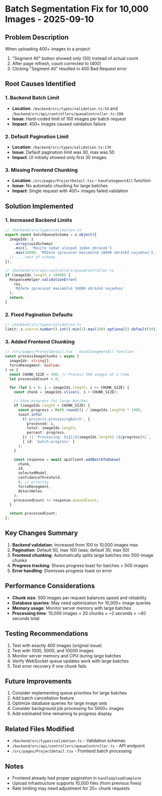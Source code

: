 # Batch Segmentation Fix for 10,000 Images - 2025-09-10

## Problem Description

When uploading 400+ images to a project:

1. "Segment All" button showed only (30) instead of actual count
2. After page refresh, count corrected to (400)
3. Clicking "Segment All" resulted in 400 Bad Request error

## Root Causes Identified

### 1. Backend Batch Limit

- **Location**: `/backend/src/types/validation.ts:54` and `/backend/src/api/controllers/queueController.ts:208`
- **Issue**: Hard-coded limit of 100 images per batch request
- **Impact**: 400+ images caused validation failure

### 2. Default Pagination Limit

- **Location**: `/backend/src/types/validation.ts:176`
- **Issue**: Default pagination limit was 30, max was 50
- **Impact**: UI initially showed only first 30 images

### 3. Missing Frontend Chunking

- **Location**: `/src/pages/ProjectDetail.tsx` - `handleSegmentAll` function
- **Issue**: No automatic chunking for large batches
- **Impact**: Single request with 400+ images failed validation

## Solution Implemented

### 1. Increased Backend Limits

```typescript
// /backend/src/types/validation.ts
export const batchQueueSchema = z.object({
  imageIds: z
    .array(uuidSchema)
    .min(1, 'Musíte zadat alespoň jeden obrázek')
    .max(10000, 'Můžete zpracovat maximálně 10000 obrázků najednou'),
  // ... rest of schema
});

// /backend/src/api/controllers/queueController.ts
if (imageIds.length > 10000) {
  ResponseHelper.validationError(
    res,
    'Můžete zpracovat maximálně 10000 obrázků najednou'
  );
  return;
}
```

### 2. Fixed Pagination Defaults

```typescript
// /backend/src/types/validation.ts
limit: z.coerce.number().int().min(1).max(100).optional().default(50),
```

### 3. Added Frontend Chunking

```typescript
// /src/pages/ProjectDetail.tsx - handleSegmentAll function
const processImageChunks = async (
  imageIds: string[],
  forceResegment: boolean
) => {
  const CHUNK_SIZE = 500; // Process 500 images at a time
  let processedCount = 0;

  for (let i = 0; i < imageIds.length; i += CHUNK_SIZE) {
    const chunk = imageIds.slice(i, i + CHUNK_SIZE);

    // Show progress for large batches
    if (imageIds.length > CHUNK_SIZE) {
      const progress = Math.round((i / imageIds.length) * 100);
      toast.info(
        t('projects.processingBatch', {
          processed: i,
          total: imageIds.length,
          percent: progress,
        }) || `Processing: ${i}/${imageIds.length} (${progress}%)`,
        { id: 'batch-progress' }
      );
    }

    const response = await apiClient.addBatchToQueue(
      chunk,
      id,
      selectedModel,
      confidenceThreshold,
      0, // priority
      forceResegment,
      detectHoles
    );
    processedCount += response.queuedCount;
  }

  return processedCount;
};
```

## Key Changes Summary

1. **Backend validation**: Increased from 100 to 10,000 images max
2. **Pagination**: Default 50, max 100 (was: default 30, max 50)
3. **Frontend chunking**: Automatically splits large batches into 500-image chunks
4. **Progress tracking**: Shows progress toast for batches > 500 images
5. **Error handling**: Dismisses progress toast on error

## Performance Considerations

- **Chunk size**: 500 images per request balances speed and reliability
- **Database queries**: May need optimization for 10,000+ image queries
- **Memory usage**: Monitor server memory with large batches
- **Processing time**: 10,000 images = 20 chunks × ~2 seconds = ~40 seconds total

## Testing Recommendations

1. Test with exactly 400 images (original issue)
2. Test with 1000, 5000, and 10000 images
3. Monitor server memory and CPU during large batches
4. Verify WebSocket queue updates work with large batches
5. Test error recovery if one chunk fails

## Future Improvements

1. Consider implementing queue priorities for large batches
2. Add batch cancellation feature
3. Optimize database queries for large image sets
4. Consider background job processing for 5000+ images
5. Add estimated time remaining to progress display

## Related Files Modified

- `/backend/src/types/validation.ts` - Validation schemas
- `/backend/src/api/controllers/queueController.ts` - API endpoint
- `/src/pages/ProjectDetail.tsx` - Frontend batch processing

## Notes

- Frontend already had proper pagination in `handleUploadComplete`
- Upload infrastructure supports 10,000 files (from previous fixes)
- Rate limiting may need adjustment for 20+ chunk requests
